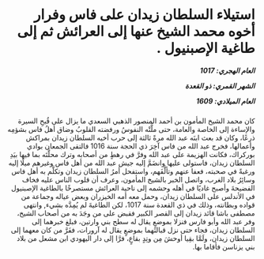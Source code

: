 <h1 dir="rtl">استيلاء السلطان زيدان على فاس وفرار أخوه محمد الشيخ عنها إلى العرائش ثم إلى طاغية الإصبنيول .</h1>

<h5 dir="rtl">العام الهجري:  1017

الشهر القمري: ذو القعدة

العام الميلادي: 1609</h5>

<p dir="rtl">كان محمد الشيخ المأمون بن أحمد المنصور الذهبي السعدي ما يزال على قُبحِ السيرة والإساءة إلى الخاصة والعامة، حتى ملَّتْه النفوسُ ورفضته القلوبُ وضاق أهلُ فاس بشؤمِه ذرعًا، وكان قد بعث ابنَه عبد الله مرةً ثالثة إلى حرب أخيه السلطان زيدان بمراكش وأعمالها، فخرج عبد الله من فاس آخِرَ ذي الحجة سنة 1016 فالتقى الجمعان بوادي بوركراك، فكانت الهزيمة على عبد الله وفرَّ في رهطٍ من أصحابه وترك محلَّتَه بما فيها بيَدِ السلطان زيدان، فاستولى عليها وانضَمَّ إليه جيش عبد الله من أهل فاس وغيرهم ميلًا إليه ورغبةً في صحبته، فعفا عنهم وتألَّفَهم، واستفحل أمرُ السلطان زيدان وتكلَّم به أهل فاس وسائِرُ بلاد الغرب، واتصل الخبر بالشيخ المأمون، وعرف أن قلوب الناس عليه فخاف الفضيحةَ وأصبح غاديًا في أهله وحشمه إلى ناحية العرائش مستصرخًا بالطاغية الإصبنيول في الأندلس على السلطان زيدان، وحمل معه أمه الخيزران وبعض عياله وجماعة من قواده وبطانته، وذلك في ذي القعدة سنة 1017، لكن الطاغيةَ لم يُمِدَّه بشيء, وانتهى مصطفى باشا قائد زيدان إلى القصر الكبير فقبض على من وجَدَ به من أصحاب الشيخ، وفر عبد الله وأبو فارس فنزلا بموضعٍ يقال له سطح بني وارتين، فبلغ خبرهما إلى السلطان زيدان، فجاء حتى نزل قبالتَهما بموضعٍ يقال له آرورات، ففَرَّ من كان معهما إلى السلطان زيدان، ولَمَّا بقِيا أوحشَ مِن وتِدٍ بقاعٍ، فرَّا إلى دار اليهودي ابن مشعل من بلاد بني يزناسن فأقاما بها.</p></br>
